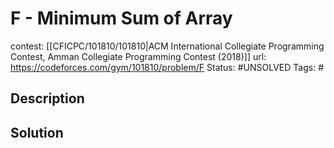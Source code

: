 # F - Minimum Sum of Array

contest: [[CFICPC/101810/101810|ACM International Collegiate Programming Contest, Amman Collegiate Programming Contest (2018)]]
url: https://codeforces.com/gym/101810/problem/F
Status: #UNSOLVED
Tags: #

## Description

## Solution

